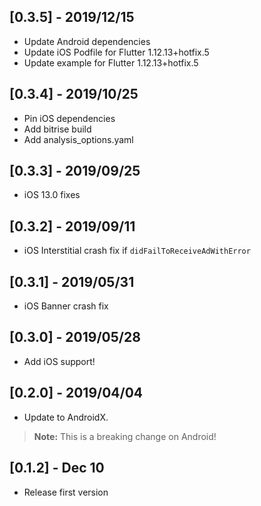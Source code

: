 ## [0.3.5] - 2019/12/15
- Update Android dependencies
- Update iOS Podfile for Flutter 1.12.13+hotfix.5
- Update example for Flutter 1.12.13+hotfix.5

## [0.3.4] - 2019/10/25
- Pin iOS dependencies
- Add bitrise build
- Add analysis_options.yaml

## [0.3.3] - 2019/09/25
- iOS 13.0 fixes

## [0.3.2] - 2019/09/11
- iOS Interstitial crash fix if `didFailToReceiveAdWithError`

## [0.3.1] - 2019/05/31
- iOS Banner crash fix

## [0.3.0] - 2019/05/28
- Add iOS support!

## [0.2.0] - 2019/04/04
- Update to AndroidX.
> **Note:** This is a breaking change on Android!

## [0.1.2] - Dec 10
- Release first version
